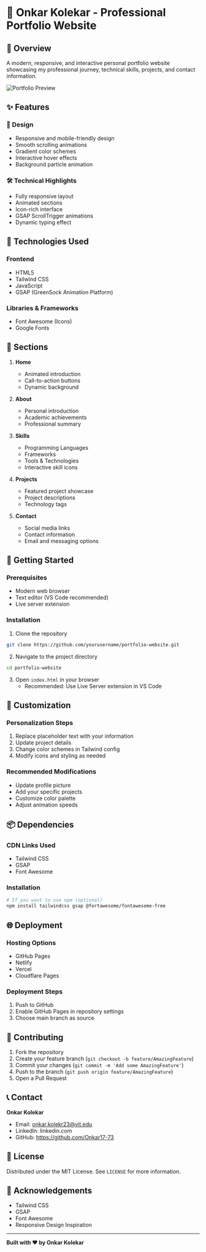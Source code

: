 # 🚀 Onkar Kolekar - Professional Portfolio Website

## 📝 Overview
A modern, responsive, and interactive personal portfolio website showcasing my professional journey, technical skills, projects, and contact information.

![Portfolio Preview](/preview.png)

## ✨ Features

### 🎨 Design
- Responsive and mobile-friendly design
- Smooth scrolling animations
- Gradient color schemes
- Interactive hover effects
- Background particle animation

### 🛠 Technical Highlights
- Fully responsive layout
- Animated sections
- Icon-rich interface
- GSAP ScrollTrigger animations
- Dynamic typing effect

## 🧰 Technologies Used

### Frontend
- HTML5
- Tailwind CSS
- JavaScript
- GSAP (GreenSock Animation Platform)

### Libraries & Frameworks
- Font Awesome (Icons)
- Google Fonts

## 🌟 Sections

1. **Home**
   - Animated introduction
   - Call-to-action buttons
   - Dynamic background

2. **About**
   - Personal introduction
   - Academic achievements
   - Professional summary

3. **Skills**
   - Programming Languages
   - Frameworks
   - Tools & Technologies
   - Interactive skill icons

4. **Projects**
   - Featured project showcase
   - Project descriptions
   - Technology tags

5. **Contact**
   - Social media links
   - Contact information
   - Email and messaging options

## 🚀 Getting Started

### Prerequisites
- Modern web browser
- Text editor (VS Code recommended)
- Live server extension

### Installation

1. Clone the repository
```bash
git clone https://github.com/yourusername/portfolio-website.git
```

2. Navigate to the project directory
```bash
cd portfolio-website
```

3. Open `index.html` in your browser
   - Recommended: Use Live Server extension in VS Code

## 🔧 Customization

### Personalization Steps
1. Replace placeholder text with your information
2. Update project details
3. Change color schemes in Tailwind config
4. Modify icons and styling as needed

### Recommended Modifications
- Update profile picture
- Add your specific projects
- Customize color palette
- Adjust animation speeds

## 📦 Dependencies

### CDN Links Used
- Tailwind CSS
- GSAP
- Font Awesome

### Installation
```bash
# If you want to use npm (optional)
npm install tailwindcss gsap @fortawesome/fontawesome-free
```

## 🌐 Deployment

### Hosting Options
- GitHub Pages
- Netlify
- Vercel
- Cloudflare Pages

### Deployment Steps
1. Push to GitHub
2. Enable GitHub Pages in repository settings
3. Choose main branch as source

## 🤝 Contributing

1. Fork the repository
2. Create your feature branch (`git checkout -b feature/AmazingFeature`)
3. Commit your changes (`git commit -m 'Add some AmazingFeature'`)
4. Push to the branch (`git push origin feature/AmazingFeature`)
5. Open a Pull Request

## 📞 Contact

**Onkar Kolekar**
- Email: onkar.kolekr23@vit.edu
- LinkedIn: linkedin.com
- GitHub: https://github.com/Onkar17-73

## 📄 License

Distributed under the MIT License. See `LICENSE` for more information.

## 🙏 Acknowledgements
- Tailwind CSS
- GSAP
- Font Awesome
- Responsive Design Inspiration

---

**Built with ❤️ by Onkar Kolekar**
